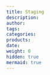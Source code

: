```yaml
---
title: Staging
description:
author:
tags:
categories:
products:
date:
weight: 0
hidden: true
mermaid: true
---
```

